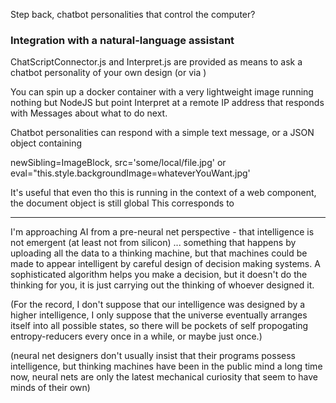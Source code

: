 Step back, chatbot personalities that control the computer?

### Integration with a natural-language assistant

ChatScriptConnector.js and Interpret.js are provided as means to ask a chatbot personality of your own design (or via )

You can spin up a docker container with a very lightweight image running nothing but NodeJS but point Interpret at a remote IP address that responds with Messages about what to do next.

Chatbot personalities can respond with a simple text message, or a JSON object containing 

newSibling=ImageBlock, src='some/local/file.jpg'
or eval="this.style.backgroundImage=whateverYouWant.jpg'

It's useful that even tho this is running in the context of a web component, the document object is still global
This corresponds to 

---------

I'm approaching AI from a pre-neural net perspective - that intelligence is not emergent (at least not from silicon) ... something that happens by uploading all the data to a thinking machine, but that machines could be made to appear intelligent by careful design of decision making systems. A sophisticated algorithm helps you make a decision, but it doesn't do the thinking for you, it is just carrying out the thinking of whoever designed it.

(For the record, I don't suppose that our intelligence was designed by a higher intelligence, I only suppose that the universe eventually arranges itself into all possible states, so there will be pockets of self propogating entropy-reducers every once in a while, or maybe just once.)

 (neural net designers don't usually insist that their programs possess intelligence, but thinking machines have been in the public mind a long time now, neural nets are only the latest mechanical curiosity that seem to have minds of their own)
